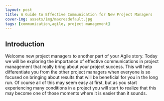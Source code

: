 ```yaml
---
layout: post
title: A Guide to Effective Communication for New Project Managers
cover-img: assets/img/maxresdefault.jpg
tags: [communication,agile, project management]
---
```

## Introduction

Welcome new project managers to another part of your Agile story. Today we will be exploring the importance of effective communications in project management that really bring about your project success. This will help differentiate you from the other project managers when everyone is so focused on bringing about results that will be beneficial for you in the long run. Of course all of this may seem easy at first, but as you start experiencing many conditions in a project you will start to realize that this may become one of those moments where it is easier than it sounds. 

